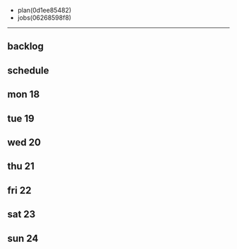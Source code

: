 
- plan(0d1ee85482)
- jobs(06268598f8)
---

## backlog


## schedule
## mon 18
## tue 19
## wed 20
## thu 21
## fri 22
## sat 23
## sun 24

